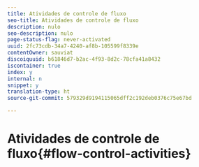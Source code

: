 ```yaml
---
title: Atividades de controle de fluxo
seo-title: Atividades de controle de fluxo
description: nulo
seo-description: nulo
page-status-flag: never-activated
uuid: 2fc73cdb-34a7-4240-af8b-105599f8339e
contentOwner: sauviat
discoiquuid: b61846d7-b2ac-4f93-8d2c-78cfa41a8432
iscontainer: true
index: y
internal: n
snippet: y
translation-type: ht
source-git-commit: 579329d9194115065dff2c192deb0376c75e67bd

---
```



# Atividades de controle de fluxo{#flow-control-activities}

